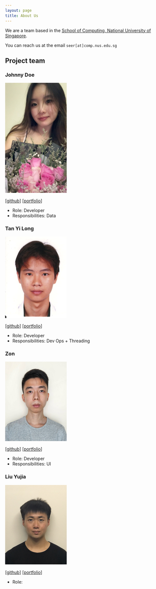```yaml
---
layout: page
title: About Us
---
```


We are a team based in the [School of Computing, National University of Singapore](https://www.comp.nus.edu.sg).

You can reach us at the email `seer[at]comp.nus.edu.sg`

## Project team

### Johnny Doe

<img src="images/jiaaaaen.png" width="200px">

[[github](http://github.com/jiaaaaen)] 
[[portfolio](team/jiaaaaen.md)]

* Role: Developer
* Responsibilities: Data

### Tan Yi Long

<img src="images/yiiilonggg.png" width="200px">

[[github](http://github.com/yiiilonggg)]
[[portfolio](team/yiiilonggg.md)]

* Role: Developer
* Responsibilities: Dev Ops + Threading

### Zon

<img src="images/zlch.png" width="200px">

[[github](http://github.com/zlch)]
[[portfolio](team/Zon.md)]

* Role: Developer
* Responsibilities: UI

### Liu Yujia

<img src="images/liuyj2002.png" width="200px">

[[github](https://github.com/LiuYJ2002)]
[[portfolio](https://www.linkedin.com/in/liu-yujia-26b167203/)]

* Role: 
